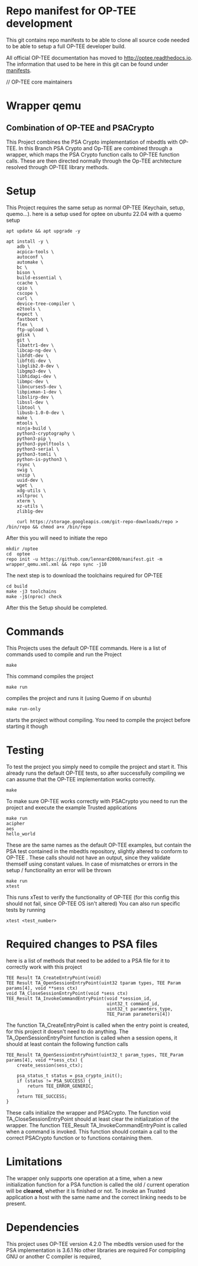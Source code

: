 # Repo manifest for OP-TEE development
This git contains repo manifests to be able to clone all source code needed to
be able to setup a full OP-TEE developer build.

All official OP-TEE documentation has moved to http://optee.readthedocs.io. The
information that used to be here in this git can be found under [manifests].

// OP-TEE core maintainers
# Wrapper qemu
## Combination of OP-TEE and PSACrypto

This Project combines the PSA Crypto implementation of mbedtls with OP-TEE.
In this Branch PSA Crypto and Op-TEE are combined through a wrapper, which maps the PSA Crypto function calls to OP-TEE function calls.
These are then directed normally through the Op-TEE architecture resolved through OP-TEE library methods.


# Setup

This Project  requires the same setup as normal OP-TEE (Keychain, setup, quemo...).
here is a setup used for optee on ubuntu 22.04 with a quemo setup
```
apt update && apt upgrade -y
 
apt install -y \
    adb \
    acpica-tools \
    autoconf \
    automake \
    bc \
    bison \
    build-essential \
    ccache \
    cpio \
    cscope \
    curl \
    device-tree-compiler \
    e2tools \
    expect \
    fastboot \
    flex \
    ftp-upload \
    gdisk \
    git \
    libattr1-dev \
    libcap-ng-dev \
    libfdt-dev \
    libftdi-dev \
    libglib2.0-dev \
    libgmp3-dev \
    libhidapi-dev \
    libmpc-dev \
    libncurses5-dev \
    libpixman-1-dev \
    libslirp-dev \
    libssl-dev \
    libtool \
    libusb-1.0-0-dev \
    make \
    mtools \
    ninja-build \
    python3-cryptography \
    python3-pip \
    python3-pyelftools \
    python3-serial \
    python3-tomli \
    python-is-python3 \
    rsync \
    swig \
    unzip \
    uuid-dev \
    wget \
    xdg-utils \
    xsltproc \
    xterm \
    xz-utils \
    zlib1g-dev
    
    curl https://storage.googleapis.com/git-repo-downloads/repo > /bin/repo && chmod a+x /bin/repo
```
After this you will need to initiate the repo
```
mkdir /optee
cd  optee
repo init -u https://github.com/lennard2000/manifest.git -m wrapper_qemu.xml.xml && repo sync -j10
```
The next step is to download the toolchains required for OP-TEE
```
cd build
make -j3 toolchains
make -j$(nproc) check
```
After this the Setup should be completed.

# Commands

This Projects uses the default OP-TEE commands.
Here is a list of commands used to compile and run the Project
```
make
``` 
This command compiles the project
```
make run
```
compiles the project and runs it (using Quemo if on ubuntu)
```
make run-only
```
starts the project without compiling. You need to compile the project before starting it though

# Testing
To test the project you simply need to compile the project and start it.
This already runs the default OP-TEE tests, so after successfully compiling we can assume that the OP-TEE implementation works correctly.
```
make
```
To make sure OP-TEE works correctly with PSACrypto you need to run the project and execute the example Trusted applications
```
make run
acipher
aes
hello_world
```
These are the same names as the default OP-TEE examples, but contain the PSA test contained in the mbedtls repository,  slightly altered to conform to OP-TEE .
These calls should not have an output, since they validate themself using constant values. In case of mismatches or errors in the setup / functionality an error will be thrown

```
make run
xtest
```
This runs xTest to verify the functionality of OP-TEE (for this config this should not fail, since OP-TEE OS isn't altered)
You can also run specific tests by running
```
xtest <test_number>
```


# Required changes to PSA files

here is a list of methods that need to be added to a PSA file for it to correctly work with this project
```
TEE Result TA_CreateEntryPoint(void)
TEE Result TA_OpenSessionEntryPoint(uint32 tparam types, TEE Param params[4], void **sess ctx) 
void TA_CloseSessionEntryPoint(void *sess ctx)
TEE_Result TA_InvokeCommandEntryPoint(void *session_id,
                                      uint32_t command_id,
                                      uint32_t parameters_type,
                                      TEE_Param parameters[4])
```
The function  TA_CreateEntryPoint is called when the entry point is created, for this project it doesn't need to do anything.
The  TA_OpenSessionEntryPoint function is called when a session opens, it should at least contain the following function calls
```
TEE_Result TA_OpenSessionEntryPoint(uint32_t param_types, TEE_Param params[4], void **sess_ctx) {
    create_session(sess_ctx);

    psa_status_t status = psa_crypto_init();
    if (status != PSA_SUCCESS) {
        return TEE_ERROR_GENERIC;
    }
    return TEE_SUCCESS;
}
``` 
These calls initialize the wrapper and PSACrypto.
The function void TA_CloseSessionEntryPoint should at least clear the initialization of the wrapper.
The function TEE_Result TA_InvokeCommandEntryPoint is called when a command is invoked.
This function should contain a call to the correct PSACrypto function or to functions containing them.

# Limitations
The wrapper only supports one operation at a time, when a new initialization function for a PSA function is called the old / current operation will be **cleared**, whether it is finished or not.
To invoke an Trusted application a host with the same name and the correct linking needs to be present.

# Dependencies
This project uses OP-TEE version 4.2.0
The mbedtls version used for the PSA implementation is 3.6.1
No other libraries are required
For compipling  GNU or another C compiler is required,

[manifests]: https://optee.readthedocs.io/en/latest/building/gits/build.html#manifests
